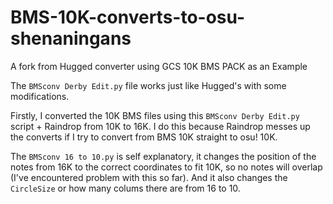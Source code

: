# BMS-10K-converts-to-osu-shenaningans
A fork from Hugged converter using GCS 10K BMS PACK as an Example

The `BMSconv Derby Edit.py` file works just like Hugged's with some modifications.

Firstly, I converted the 10K BMS files using this `BMSconv Derby Edit.py` script + Raindrop from 10K to 16K. I do this because Raindrop messes up the converts if I try to convert from BMS 10K straight to osu! 10K.

The `BMSconv 16 to 10.py` is self explanatory, it changes the position of the notes from 16K to the correct coordinates to fit 10K, so no notes will overlap (I've encountered problem with this so far). And it also changes the `CircleSize` or how many colums there are from 16 to 10.
